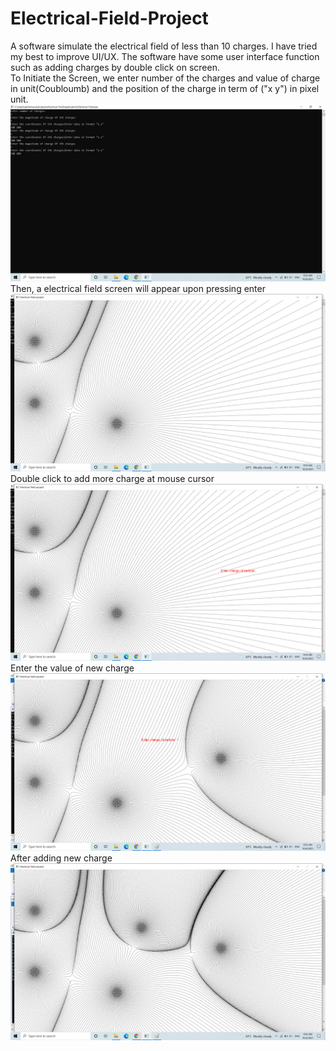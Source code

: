 # Electrical-Field-Project
A software simulate the electrical field of less than 10 charges. I have tried my best to improve UI/UX. The software have some user interface function such as adding charges by double click on screen.\
To Initiate the Screen, we enter number of the charges and value of charge in unit(Coubloumb) and the position of the charge in term of ("x y") in pixel unit.
![Initiate The Field](image/Initiate_the_Electrical_Field.png)
Then, a electrical field screen will appear upon pressing enter
![First Screen Of Electrical Field](image/Electrical_Field_at_the_first_state.png)
Double click to add more charge at mouse cursor
![Double Click](image/Double_Click_to_add_more_Charges.png)
Enter the value of new charge
![Enter the value of Charge](image/Enter_the_value_of_Charge_and_hit_Enter_to_replot_the_electrical_Field.png)
After adding new charge
![Final Screen](image/After_hit_enter.png)

